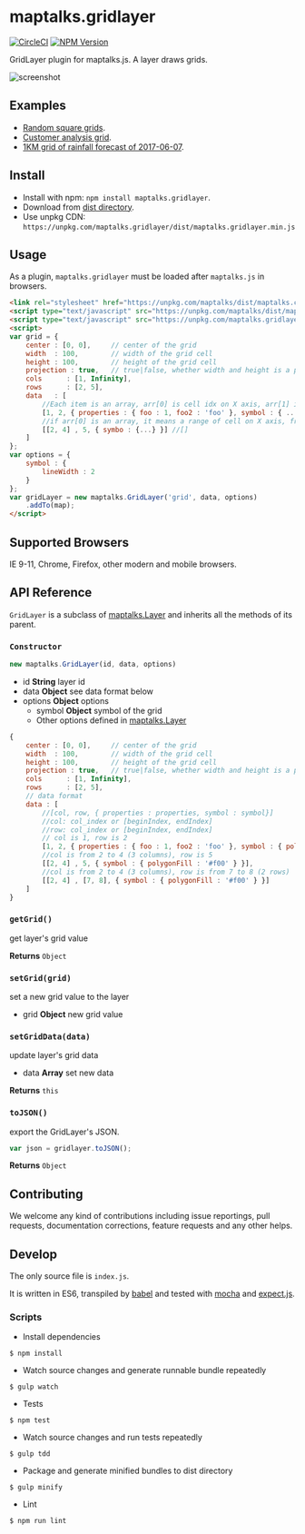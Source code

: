 # maptalks.gridlayer

[![CircleCI](https://circleci.com/gh/maptalks/maptalks.gridlayer.svg?style=shield)](https://circleci.com/gh/maptalks/maptalks.gridlayer)
[![NPM Version](https://img.shields.io/npm/v/maptalks.gridlayer.svg)](https://github.com/maptalks/maptalks.gridlayer)

GridLayer plugin for maptalks.js. A layer draws grids.

![screenshot](https://user-images.githubusercontent.com/13678919/33376245-ec78e626-d547-11e7-8280-ef4693d416fd.png)

## Examples

* [Random square grids](https://maptalks.github.io/maptalks.gridlayer/demo/random.html).
* [Customer analysis grid](https://maptalks.github.io/maptalks.gridlayer/demo/grid.html).
* [1KM grid of rainfall forecast of 2017-06-07](https://maptalks.github.io/maptalks.gridlayer/demo/micapse.html).

## Install
  
* Install with npm: ```npm install maptalks.gridlayer```. 
* Download from [dist directory](https://github.com/maptalks/maptalks.gridlayer/tree/gh-pages/dist).
* Use unpkg CDN: ```https://unpkg.com/maptalks.gridlayer/dist/maptalks.gridlayer.min.js```

## Usage

As a plugin, `maptalks.gridlayer` must be loaded after `maptalks.js` in browsers.
```html
<link rel="stylesheet" href="https://unpkg.com/maptalks/dist/maptalks.css">
<script type="text/javascript" src="https://unpkg.com/maptalks/dist/maptalks.min.js"></script>
<script type="text/javascript" src="https://unpkg.com/maptalks.gridlayer/dist/maptalks.gridlayer.min.js"></script>
<script>
var grid = {
    center : [0, 0],     // center of the grid
    width  : 100,        // width of the grid cell
    height : 100,        // height of the grid cell
    projection : true,   // true|false, whether width and height is a projection value 
    cols      : [1, Infinity],
    rows      : [2, 5],
    data   : [
        //Each item is an array, arr[0] is cell idx on X axis, arr[1] is cell idx on Y axis, arr[2] is the data object, properties is data, symbol is cell style
        [1, 2, { properties : { foo : 1, foo2 : 'foo' }, symbol : { ... } }],
        //if arr[0] is an array, it means a range of cell on X axis, from cell[0][0] to cell [0][1]
        [[2, 4] , 5, { symbo : {...} }] //[]
    ]
};
var options = {
    symbol : {
        lineWidth : 2
    }  
};
var gridLayer = new maptalks.GridLayer('grid', data, options)
    .addTo(map);
</script>
```
## Supported Browsers

IE 9-11, Chrome, Firefox, other modern and mobile browsers.

## API Reference

```GridLayer``` is a subclass of [maptalks.Layer](https://maptalks.github.io/docs/api/Layer.html) and inherits all the methods of its parent.

### `Constructor`

```javascript
new maptalks.GridLayer(id, data, options)
```

* id **String** layer id
* data **Object** see data format below
* options **Object** options
    * symbol **Object** symbol of the grid
    * Other options defined in [maptalks.Layer](https://maptalks.github.io/docs/api/Layer.html)

```javascript
{
    center : [0, 0],     // center of the grid
    width  : 100,        // width of the grid cell
    height : 100,        // height of the grid cell
    projection : true,   // true|false, whether width and height is a projection value 
    cols      : [1, Infinity],
    rows      : [2, 5],
    // data format
    data : [
        //[col, row, { properties : properties, symbol : symbol}]
        //col: col_index or [beginIndex, endIndex]
        //row: col_index or [beginIndex, endIndex]
        // col is 1, row is 2
        [1, 2, { properties : { foo : 1, foo2 : 'foo' }, symbol : { polygonFill : '#f00' } }],
        //col is from 2 to 4 (3 columns), row is 5
        [[2, 4] , 5, { symbol : { polygonFill : '#f00' } }],
        //col is from 2 to 4 (3 columns), row is from 7 to 8 (2 rows)
        [[2, 4] , [7, 8], { symbol : { polygonFill : '#f00' } }]
    ]
}
```

### `getGrid()`

get layer's grid value

**Returns** `Object`

### `setGrid(grid)`

set a new grid value to the layer

* grid **Object** new grid value

### `setGridData(data)`

update layer's grid data

* data **Array** set new data

**Returns** `this`

### `toJSON()`

export the GridLayer's JSON.

```javascript
var json = gridlayer.toJSON();
```

**Returns** `Object`

## Contributing

We welcome any kind of contributions including issue reportings, pull requests, documentation corrections, feature requests and any other helps.

## Develop

The only source file is ```index.js```.

It is written in ES6, transpiled by [babel](https://babeljs.io/) and tested with [mocha](https://mochajs.org) and [expect.js](https://github.com/Automattic/expect.js).

### Scripts

* Install dependencies
```shell
$ npm install
```

* Watch source changes and generate runnable bundle repeatedly
```shell
$ gulp watch
```

* Tests
```shell
$ npm test
```

* Watch source changes and run tests repeatedly
```shell
$ gulp tdd
```

* Package and generate minified bundles to dist directory
```shell
$ gulp minify
```

* Lint
```shell
$ npm run lint
```
